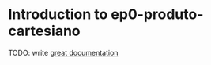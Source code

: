 # Introduction to ep0-produto-cartesiano

TODO: write [great documentation](http://jacobian.org/writing/what-to-write/)
